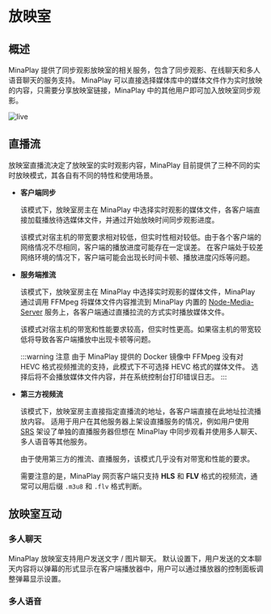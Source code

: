 <script setup>
import {useData, withBase} from 'vitepress';
const data = useData();
</script>

# 放映室

## 概述

MinaPlay 提供了同步观影放映室的相关服务，包含了同步观影、在线聊天和多人语音聊天的服务支持。
MinaPlay 可以直接选择媒体库中的媒体文件作为实时放映的内容，只需要分享放映室链接，MinaPlay 中的其他用户即可加入放映室同步观影。

<img :src="data.isDark.value ? withBase('/live-dark.png') : withBase('/live.png')" alt="live">

## 直播流

放映室直播流决定了放映室的实时观影内容，MinaPlay 目前提供了三种不同的实时放映模式，其各自有不同的特性和使用场景。

- __客户端同步__

    该模式下，放映室房主在 MinaPlay 中选择实时观影的媒体文件，各客户端直接加载播放待选媒体文件，并通过开始放映时间同步观影进度。

    该模式对宿主机的带宽要求相对较低，但实时性相对较低。由于各个客户端的网络情况不尽相同，客户端的播放进度可能存在一定误差。
    在客户端处于较差网络环境的情况下，客户端可能会出现长时间卡顿、播放进度闪烁等问题。

- __服务端推流__

    该模式下，放映室房主在 MinaPlay 中选择实时观影的媒体文件，MinaPlay 通过调用 FFMpeg 将媒体文件内容推流到 MinaPlay 内置的 [Node-Media-Server](https://github.com/illuspas/Node-Media-Server) 服务上，各客户端通过直播拉流的方式实时播放媒体文件。

    该模式对宿主机的带宽和性能要求较高，但实时性更高。如果宿主机的带宽较低将导致各客户端播放中出现卡顿等问题。
    
    :::warning 注意
    由于 MinaPlay 提供的 Docker 镜像中 FFMpeg 没有对 HEVC 格式视频推流的支持，此模式下不可选择 HEVC 格式的媒体文件。
    选择后将不会播放媒体文件内容，并在系统控制台打印错误日志。
    :::

- __第三方视频流__

    该模式下，放映室房主直接指定直播流的地址，各客户端直接在此地址拉流播放内容。
    适用于用户在其他服务器上架设直播服务的情况，例如用户使用 [SRS](https://github.com/ossrs/srs) 架设了单独的直播服务器但想在 MinaPlay 中同步观看并使用多人聊天、多人语音等其他服务。

    由于使用第三方的推流、直播服务，该模式几乎没有对带宽和性能的要求。
    
    需要注意的是，MinaPlay 网页客户端只支持 __HLS__ 和 __FLV__ 格式的视频流，通常可以用后缀 `.m3u8` 和 `.flv` 格式判断。

## 放映室互动

### 多人聊天

MinaPlay 放映室支持用户发送文字 / 图片聊天。
默认设置下，用户发送的文本聊天内容将以弹幕的形式显示在客户端播放器中，用户可以通过播放器的控制面板调整弹幕显示设置。

### 多人语音
